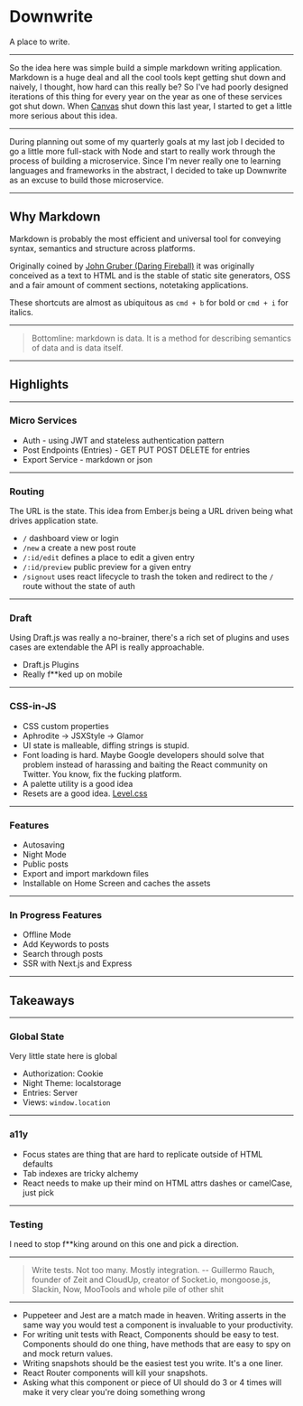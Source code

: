 # Downwrite

A place to write.

---

So the idea here was simple build a simple markdown writing application. Markdown is a huge deal and all the cool tools kept getting shut down and naively, I thought, how hard can this really be? So I've had poorly designed iterations of this thing for every year on the year as one of these services got shut down. When [Canvas](undefined) shut down this last year, I started to get a little more serious about this idea.


---

During planning out some of my quarterly goals at my last job I decided to go a little more full-stack with Node and start to really work through the process of building a microservice. Since I'm never really one to learning languages and frameworks in the abstract, I decided to take up Downwrite as an excuse to build those microservice.

---

## Why Markdown

Markdown is probably the most efficient and universal tool for conveying syntax, semantics and structure across platforms.

Originally coined by [John Gruber (Daring Fireball)](undefined) it was originally conceived as a text to HTML and is the stable of static site generators, OSS and a fair amount of comment sections, notetaking applications.

These shortcuts are almost as ubiquitous as `cmd + b` for bold or `cmd + i` for italics.

---

> Bottomline: markdown is data. It is a method for describing semantics of data and is data itself.

---

## Highlights

---

### Micro Services

- Auth - using JWT and stateless authentication pattern
- Post Endpoints (Entries) - GET PUT POST DELETE for entries
- Export Service - markdown or json

---

### Routing

The URL is the state. This idea from Ember.js being a URL driven being what drives application state.

- `/` dashboard view or login
- `/new` a create a new post route
- `/:id/edit` defines a place to edit a given entry
- `/:id/preview` public preview for a given entry
- `/signout` uses react lifecycle to trash the token and redirect to the `/` route without the state of auth

---

### Draft

Using Draft.js was really a no-brainer, there's a rich set of plugins and uses cases are extendable the API is really approachable.

- Draft.js Plugins
- Really f**ked up on mobile

---

### CSS-in-JS

- CSS custom properties
- Aphrodite -> JSXStyle -> Glamor
- UI state is malleable, diffing strings is stupid.
- Font loading is hard. Maybe Google developers should solve that problem instead of harassing and baiting the React community on Twitter. You know, fix the fucking platform.
- A palette utility is a good idea
- Resets are a good idea. [Level.css](undefined) 

---

### Features

- Autosaving
- Night Mode
- Public posts
- Export and import markdown files
- Installable on Home Screen and caches the assets 

---

### In Progress Features

- Offline Mode
- Add Keywords to posts
- Search through posts
- SSR with Next.js and Express

---

## Takeaways

---

### Global State

Very little state here is global

- Authorization: Cookie
- Night Theme: localstorage
- Entries: Server
- Views: `window.location`

---

### a11y

- Focus states are thing that are hard to replicate outside of HTML defaults
- Tab indexes are tricky alchemy
- React needs to make up their mind on HTML attrs dashes or camelCase, just pick

---

### Testing

I need to stop f**king around on this one and pick a direction.

---

> Write tests. Not too many. Mostly integration. -- Guillermo Rauch, founder of Zeit and CloudUp, creator of Socket.io, mongoose.js, Slackin, Now, MooTools and whole pile of other shit

---

- Puppeteer and Jest are a match made in heaven. Writing asserts in the same way you would test a component is invaluable to your productivity.
- For writing unit tests with React, Components should be easy to test. Components should do one thing, have methods that are easy to spy on and mock return values.
- Writing snapshots should be the easiest test you write. It's a one liner.
- React Router components will kill your snapshots.
- Asking what this component or piece of UI should do 3 or 4 times will make it very clear you're doing something wrong

